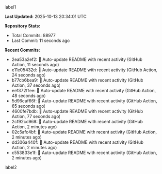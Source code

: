 
label1 
<!-- ACTIVITY_START -->
**Last Updated:** 2025-10-13 20:34:01 UTC

**Repository Stats:**
- Total Commits: 88977
- Last Commit: 11 seconds ago

**Recent Commits:**
- 2ea53a2ef2: 🤖 Auto-update README with recent activity (GitHub Action, 11 seconds ago)
- e11e05432d: 🤖 Auto-update README with recent activity (GitHub Action, 24 seconds ago)
- b77cb6bea9: 🤖 Auto-update README with recent activity (GitHub Action, 37 seconds ago)
- ee1372f1ee: 🤖 Auto-update README with recent activity (GitHub Action, 48 seconds ago)
- 5d96caf66f: 🤖 Auto-update README with recent activity (GitHub Action, 65 seconds ago)
- 4600fe7bdb: 🤖 Auto-update README with recent activity (GitHub Action, 77 seconds ago)
- 2cf92cc968: 🤖 Auto-update README with recent activity (GitHub Action, 2 minutes ago)
- 02c5afc4bf: 🤖 Auto-update README with recent activity (GitHub Action, 2 minutes ago)
- dd306a440f: 🤖 Auto-update README with recent activity (GitHub Action, 2 minutes ago)
- c553833e1f: 🤖 Auto-update README with recent activity (GitHub Action, 2 minutes ago)
<!-- ACTIVITY_END -->

label2
